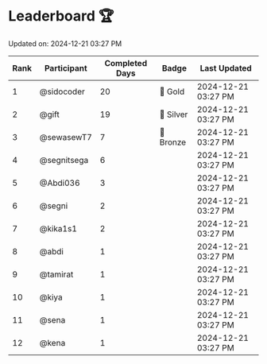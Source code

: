# Leaderboard 🏆

Updated on: 2024-12-21 03:27 PM

| Rank | Participant       | Completed Days | Badge      | Last Updated         |
|------|-------------------|----------------|------------|----------------------|
| 1    | @sidocoder        | 20             | 🏅 Gold     | 2024-12-21 03:27 PM |
| 2    | @gift             | 19             | 🥈 Silver   | 2024-12-21 03:27 PM |
| 3    | @sewasewT7        | 7              | 🥉 Bronze   | 2024-12-21 03:27 PM |
| 4    | @segnitsega       | 6              |            | 2024-12-21 03:27 PM |
| 5    | @Abdi036          | 3              |            | 2024-12-21 03:27 PM |
| 6    | @segni            | 2              |            | 2024-12-21 03:27 PM |
| 7    | @kika1s1          | 2              |            | 2024-12-21 03:27 PM |
| 8    | @abdi             | 1              |            | 2024-12-21 03:27 PM |
| 9    | @tamirat          | 1              |            | 2024-12-21 03:27 PM |
| 10   | @kiya             | 1              |            | 2024-12-21 03:27 PM |
| 11   | @sena             | 1              |            | 2024-12-21 03:27 PM |
| 12   | @kena             | 1              |            | 2024-12-21 03:27 PM |
